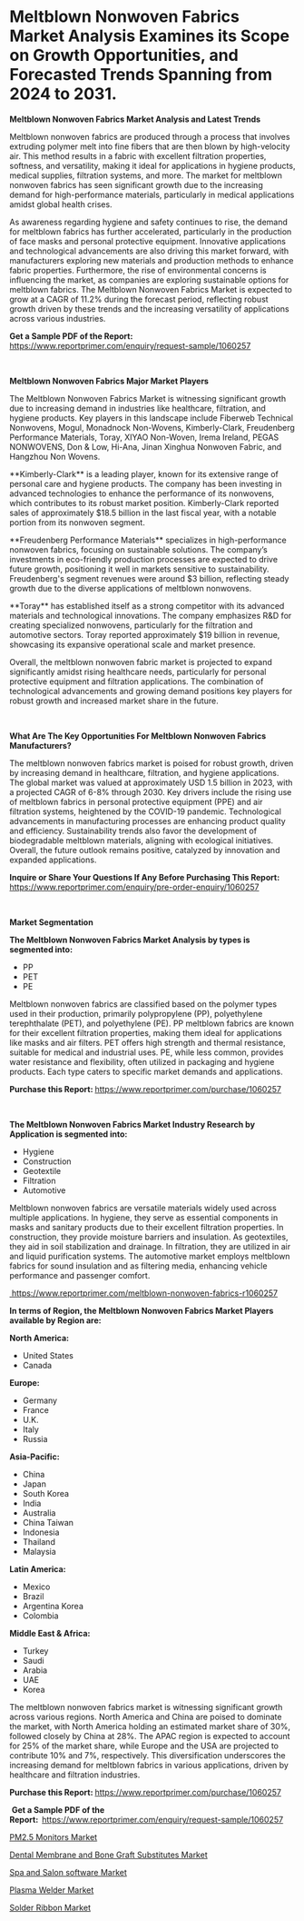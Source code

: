 <p><h1>Meltblown Nonwoven Fabrics Market Analysis Examines its Scope on Growth Opportunities, and Forecasted Trends Spanning from 2024 to 2031.</h1></p><p><strong>Meltblown Nonwoven Fabrics Market Analysis and Latest Trends</strong></p>
<p><p>Meltblown nonwoven fabrics are produced through a process that involves extruding polymer melt into fine fibers that are then blown by high-velocity air. This method results in a fabric with excellent filtration properties, softness, and versatility, making it ideal for applications in hygiene products, medical supplies, filtration systems, and more. The market for meltblown nonwoven fabrics has seen significant growth due to the increasing demand for high-performance materials, particularly in medical applications amidst global health crises.</p><p>As awareness regarding hygiene and safety continues to rise, the demand for meltblown fabrics has further accelerated, particularly in the production of face masks and personal protective equipment. Innovative applications and technological advancements are also driving this market forward, with manufacturers exploring new materials and production methods to enhance fabric properties. Furthermore, the rise of environmental concerns is influencing the market, as companies are exploring sustainable options for meltblown fabrics. The Meltblown Nonwoven Fabrics Market is expected to grow at a CAGR of 11.2% during the forecast period, reflecting robust growth driven by these trends and the increasing versatility of applications across various industries.</p></p>
<p><strong>Get a Sample PDF of the Report:&nbsp;</strong> <a href="https://www.reportprimer.com/enquiry/request-sample/1060257">https://www.reportprimer.com/enquiry/request-sample/1060257</a></p>
<p>&nbsp;</p>
<p><strong>Meltblown Nonwoven Fabrics Major Market Players</strong></p>
<p><p>The Meltblown Nonwoven Fabrics Market is witnessing significant growth due to increasing demand in industries like healthcare, filtration, and hygiene products. Key players in this landscape include Fiberweb Technical Nonwovens, Mogul, Monadnock Non-Wovens, Kimberly-Clark, Freudenberg Performance Materials, Toray, XIYAO Non-Woven, Irema Ireland, PEGAS NONWOVENS, Don & Low, Hi-Ana, Jinan Xinghua Nonwoven Fabric, and Hangzhou Non Wovens.</p><p>**Kimberly-Clark** is a leading player, known for its extensive range of personal care and hygiene products. The company has been investing in advanced technologies to enhance the performance of its nonwovens, which contributes to its robust market position. Kimberly-Clark reported sales of approximately $18.5 billion in the last fiscal year, with a notable portion from its nonwoven segment.</p><p>**Freudenberg Performance Materials** specializes in high-performance nonwoven fabrics, focusing on sustainable solutions. The company’s investments in eco-friendly production processes are expected to drive future growth, positioning it well in markets sensitive to sustainability. Freudenberg's segment revenues were around $3 billion, reflecting steady growth due to the diverse applications of meltblown nonwovens.</p><p>**Toray** has established itself as a strong competitor with its advanced materials and technological innovations. The company emphasizes R&D for creating specialized nonwovens, particularly for the filtration and automotive sectors. Toray reported approximately $19 billion in revenue, showcasing its expansive operational scale and market presence.</p><p>Overall, the meltblown nonwoven fabric market is projected to expand significantly amidst rising healthcare needs, particularly for personal protective equipment and filtration applications. The combination of technological advancements and growing demand positions key players for robust growth and increased market share in the future.</p></p>
<p>&nbsp;</p>
<p><strong>What Are The Key Opportunities For Meltblown Nonwoven Fabrics Manufacturers?</strong></p>
<p><p>The meltblown nonwoven fabrics market is poised for robust growth, driven by increasing demand in healthcare, filtration, and hygiene applications. The global market was valued at approximately USD 1.5 billion in 2023, with a projected CAGR of 6-8% through 2030. Key drivers include the rising use of meltblown fabrics in personal protective equipment (PPE) and air filtration systems, heightened by the COVID-19 pandemic. Technological advancements in manufacturing processes are enhancing product quality and efficiency. Sustainability trends also favor the development of biodegradable meltblown materials, aligning with ecological initiatives. Overall, the future outlook remains positive, catalyzed by innovation and expanded applications.</p></p>
<p><strong>Inquire or Share Your Questions If Any Before Purchasing This Report:</strong> <a href="https://www.reportprimer.com/enquiry/pre-order-enquiry/1060257">https://www.reportprimer.com/enquiry/pre-order-enquiry/1060257</a></p>
<p>&nbsp;</p>
<p><strong>Market Segmentation</strong></p>
<p><strong>The Meltblown Nonwoven Fabrics Market Analysis by types is segmented into:</strong></p>
<p><ul><li>PP</li><li>PET</li><li>PE</li></ul></p>
<p><p>Meltblown nonwoven fabrics are classified based on the polymer types used in their production, primarily polypropylene (PP), polyethylene terephthalate (PET), and polyethylene (PE). PP meltblown fabrics are known for their excellent filtration properties, making them ideal for applications like masks and air filters. PET offers high strength and thermal resistance, suitable for medical and industrial uses. PE, while less common, provides water resistance and flexibility, often utilized in packaging and hygiene products. Each type caters to specific market demands and applications.</p></p>
<p><strong>Purchase this Report:&nbsp;</strong><a href="https://www.reportprimer.com/purchase/1060257">https://www.reportprimer.com/purchase/1060257</a></p>
<p>&nbsp;</p>
<p><strong>The Meltblown Nonwoven Fabrics Market Industry Research by Application is segmented into:</strong></p>
<p><ul><li>Hygiene</li><li>Construction</li><li>Geotextile</li><li>Filtration</li><li>Automotive</li></ul></p>
<p><p>Meltblown nonwoven fabrics are versatile materials widely used across multiple applications. In hygiene, they serve as essential components in masks and sanitary products due to their excellent filtration properties. In construction, they provide moisture barriers and insulation. As geotextiles, they aid in soil stabilization and drainage. In filtration, they are utilized in air and liquid purification systems. The automotive market employs meltblown fabrics for sound insulation and as filtering media, enhancing vehicle performance and passenger comfort.</p></p>
<p><a href="https://www.reportprimer.com/meltblown-nonwoven-fabrics-r1060257">&nbsp;https://www.reportprimer.com/meltblown-nonwoven-fabrics-r1060257</a></p>
<p><strong>In terms of Region, the Meltblown Nonwoven Fabrics Market Players available by Region are:</strong></p>
<p>
    <p> <strong> North America: </strong>
        <ul>
            <li>United States</li>
            <li>Canada</li>
        </ul>
        </p> 
    <p> <strong> Europe: </strong>
        <ul>
            <li>Germany</li>
            <li>France</li>
            <li>U.K.</li>
            <li>Italy</li>
            <li>Russia</li>
        </ul>
        </p> 
    <p> <strong> Asia-Pacific: </strong>
        <ul>
            <li>China</li>
            <li>Japan</li>
            <li>South Korea</li>
            <li>India</li>
            <li>Australia</li>
            <li>China Taiwan</li>
            <li>Indonesia</li>
            <li>Thailand</li>
            <li>Malaysia</li>
        </ul>
        </p> 
    <p> <strong> Latin America: </strong>
        <ul>
            <li>Mexico</li>
            <li>Brazil</li>
            <li>Argentina Korea</li>
            <li>Colombia</li>
        </ul>
        </p> 
    <p> <strong> Middle East & Africa: </strong>
        <ul>
            <li>Turkey</li>
            <li>Saudi</li>
            <li>Arabia</li>
            <li>UAE</li>
            <li>Korea</li>
        </ul>
    </p>
    </p>
<p><p>The meltblown nonwoven fabrics market is witnessing significant growth across various regions. North America and China are poised to dominate the market, with North America holding an estimated market share of 30%, followed closely by China at 28%. The APAC region is expected to account for 25% of the market share, while Europe and the USA are projected to contribute 10% and 7%, respectively. This diversification underscores the increasing demand for meltblown fabrics in various applications, driven by healthcare and filtration industries.</p></p>
<p><strong>Purchase this Report: </strong><a href="https://www.reportprimer.com/purchase/1060257">https://www.reportprimer.com/purchase/1060257</a></p>
<p>&nbsp;<strong>Get a Sample PDF of the Report:&nbsp;&nbsp;</strong><a href="https://www.reportprimer.com/enquiry/request-sample/1060257">https://www.reportprimer.com/enquiry/request-sample/1060257</a></p>
<p><strong></strong></p>
<p><p><a href="https://medium.com/@ruponmia336_54973/pm2-5-monitors-market-size-is-growing-at-cagr-of-11-9-5eb922f77e51">PM2.5 Monitors Market</a></p><p><a href="https://medium.com/@ruponmia336_54973/dental-membrane-and-bone-graft-substitutes-market-global-market-trends-and-market-forecast-2024-4f14b031c3ea?postPublishedType=repub">Dental Membrane and Bone Graft Substitutes Market</a></p><p><a href="https://www.linkedin.com/pulse/how-regions-adapting-spa-salon-software-market-global-trends-jvtoc?trackingId=roxcMHkqRouAk2Tjk4PAvA%3D%3D">Spa and Salon software Market</a></p><p><a href="https://issuu.com/reportprime-2/docs/plasma-welder-market-size-2030.pptx_e39d03c4d6d126">Plasma Welder Market</a></p><p><a href="https://issuu.com/reportprime-2/docs/solder-ribbon-market-size-2030.pptx_86a70418074cd6">Solder Ribbon Market</a></p></p>